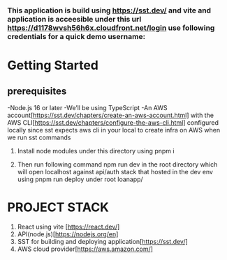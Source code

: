 ### This application is build using https://sst.dev/ and vite and application is acceesible under this url https://d1178wvsh56h6x.cloudfront.net/login use following credentials for a quick demo username:


# Getting Started 

## prerequisites
   -Node.js 16 or later
   -We’ll be using TypeScript
   -An AWS account[https://sst.dev/chapters/create-an-aws-account.html] with the AWS CLI[https://sst.dev/chapters/configure-the-aws-cli.html] configured locally since sst expects aws cli in your local to create infra on AWS when we run sst commands

1. Install node modules under this directory using pnpm i 

2. Then run following command npm run dev in the root directory which will open localhost against api/auth stack that hosted in the dev env using pnpm run deploy under root loanapp/


# PROJECT STACK
1. React using vite [https://react.dev/]
2. API(node.js)[https://nodejs.org/en]
3. SST for building and deploying application[https://sst.dev/]
4. AWS cloud provider[https://aws.amazon.com/]